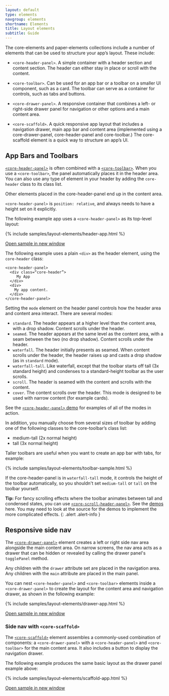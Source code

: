 ```yaml
---
layout: default
type: elements
navgroup: elements
shortname: Elements
title: Layout elements
subtitle: Guide
---
```


<style shim-shadowdom>
.app-demo {
  border: 1px solid #eee;
  position: absolute;
  top: 44px;
  left: 0px;
  right: 0px;
  bottom: 0px;
}

demo-tabs .result {
  position: static;
}

demo-tabs::shadow #results {
  position: relative;
  box-sizing: border-box;
  width: 240px;
  height: 405px;
  max-width: 100%;
}

</style>

The core-elements and paper-elements collections include a number of elements that can be used to structure your app’s layout. These include:

- `<core-header-panel>`. A simple container with a header section and content section. The header can either stay in place or scroll with the content.

- `<core-toolbar>`.  Can be used for an app bar or a toolbar on a smaller UI component, such as a card. The toolbar can serve as a container for controls, such as tabs and buttons.

- `<core-drawer-panel>`. A responsive container that combines a left- or right-side drawer panel for navigation or other options and a main content area.

- `<core-scaffold>`.  A quick responsive app layout that includes a navigation drawer, main app bar and content area (implemented using a core-drawer-panel, core-header-panel and core-toolbar.) The core-scaffold element is a quick way to structure an app’s UI.


## App Bars and Toolbars

[`<core-header-panel>`](/docs/elements/core-elements.html#core-header-panel) is often combined with a
[`<core-toolbar>`](/docs/elements/core-elements.html#core-toolbar). When you use a `<core-toolbar>`,
the panel automatically places it in the header area.  You can also use any type of element in your
header by adding the `core-header` class to its class list.

Other elements placed in the core-header-panel end up in the content area.

`<core-header-panel>` is `position: relative`, and always needs to have a height set on it explicitly.

The following example app uses a `<core-header-panel>` as its top-level layout:

{% include samples/layout-elements/header-app.html %}

<a href="/samples/layout-elements/header-app.html" target="_blank">Open sample in new window</a>

The following example uses a plain `<div>` as the header element, using the `core-header` class:

    <core-header-panel>
      <div class=“core-header”>
         My App
      </div>
      <div>
        My app content.
      </div>
    </core-header-panel>



Setting the `mode` element on the header panel controls how the header area and content area interact. There are several modes:

- `standard`. The header appears at a higher level than the content area, with a drop shadow. Content scrolls under the header.
- `seamed`. The header appears at the same level as the content area, with a seam between the two (no drop shadow). Content scrolls under the header.
- `waterfall`. The header initially presents as seamed. When content scrolls under the header, the header raises up and casts a drop shadow (as in `standard` mode).
- `waterfall-tall`. Like waterfall, except that the toolbar starts off tall (3x standard height) and condenses to a standard-height toolbar as the user scrolls.
- `scroll`. The header is seamed with the content and scrolls with the content.
- `cover`. The content scrolls over the header. This mode is designed to be used with narrow content (for example cards).

See the [`<core-header-panel>` demo](/components/core-header-panel/demo.html) for examples of all of the modes in action.

In addition, you manually choose from several sizes of toolbar by adding one of the following classes to the core-toolbar’s class list:

-   medium-tall (2x normal height)
-   tall (3x normal height)

Taller toolbars are useful when you want to create an app bar with tabs, for example:

{% include samples/layout-elements/toolbar-sample.html %}

If the core-header-panel is in `waterfall-tall` mode, it controls the height of the toolbar automatically, so you shouldn't set `medium-tall` or `tall` on the toolbar yourself.

**Tip:** For fancy scrolling effects where the toolbar animates between tall and condensed states, you can use [`<core-scroll-header-panel>`](/docs/elements/core-elements.html#core-scroll-header-panel). See  the [demos](/components/core-scroll-header-panel/demo.html) here. You may need to look at the source for the demos to implement the more complicated effects.
{: .alert .alert-info }


## Responsive side nav

The [`<core-drawer-panel>`](/docs/elements/core-elements.html#core-drawer-panel)
element creates a left or right side nav area alongside
the main content area. On narrow screens, the nav area acts as a drawer that can
be hidden or revealed by calling the drawer panel's `togglePanel` method.

Any children with the `drawer` attribute set are placed in the navigation area.
Any children with the `main` attribute are placed in the main panel.

You can nest `<core-header-panel>` and `<core-toolbar>` elements inside a
`<core-drawer-panel>` to create the layout for the content area and navigation
drawer, as shown in the following example:

{% include samples/layout-elements/drawer-app.html %}

<a href="/samples/layout-elements/drawer-app.html" target="_blank">Open sample in new window</a>


### Side nav with `<core-scaffold>`

The [`<core-scaffold>`](/docs/elements/core-elements.html#core-drawer-panel)  element
assembles a commonly-used combination of components:
a `<core-drawer-panel>` with a `<core-header-panel>` and `<core-toolbar>` for the
main content area. It also includes a button to display the navigation drawer.

The following example produces the same basic layout as the drawer panel example above:

{% include samples/layout-elements/scaffold-app.html %}

<a href="/samples/layout-elements/scaffold-app.html" target="_blank">Open sample in new window</a>

